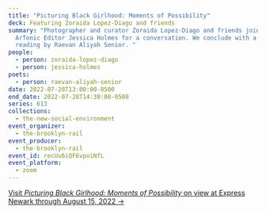 ```yaml
---
title: "Picturing Black Girlhood: Moments of Possibility"
deck: Featuring Zoraida Lopez-Diago and friends
summary: "Photographer and curator Zoraida Lopez-Diago and friends join Rail
  ArTonic Editor Jessica Holmes for a conversation. We conclude with a poetry
  reading by Raevan Aliyah Senior. "
people:
  - person: zoraida-lopez-diago
  - person: jessica-holmes
poets:
  - person: raevan-aliyah-senior
date: 2022-07-28T13:00:00-0500
end_date: 2022-07-28T14:30:00-0500
series: 613
collections:
  - the-new-social-environment
event_organizer:
  - the-brooklyn-rail
event_producer:
  - the-brooklyn-rail
event_id: recUu6iQF6vpoiNfL
event_platform:
  - zoom
---
```

[Visit *Picturing Black Girlhood: Moments of Possibility* on view at Express Newark through August 15, 2022 →](https://www.expressnewark.org/exhibits/picturing-black-girlhood-moments-of-possibility/)